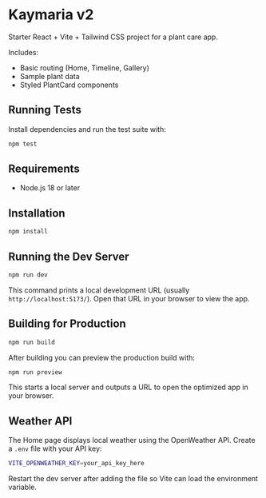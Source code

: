 # Kaymaria v2

Starter React + Vite + Tailwind CSS project for a plant care app.

Includes:
- Basic routing (Home, Timeline, Gallery)
- Sample plant data
- Styled PlantCard components


## Running Tests

Install dependencies and run the test suite with:

```bash
npm test
```

## Requirements
- Node.js 18 or later

## Installation
```bash
npm install
```

## Running the Dev Server
```bash
npm run dev
```
This command prints a local development URL (usually `http://localhost:5173/`).
Open that URL in your browser to view the app.

## Building for Production
```bash
npm run build
```

After building you can preview the production build with:
```bash
npm run preview
```
This starts a local server and outputs a URL to open the optimized app in your browser.

## Weather API

The Home page displays local weather using the OpenWeather API. Create a `.env` file with your API key:

```bash
VITE_OPENWEATHER_KEY=your_api_key_here
```

Restart the dev server after adding the file so Vite can load the environment variable.

